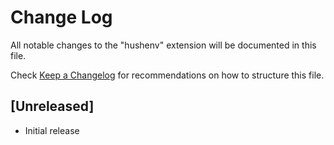 # Change Log

All notable changes to the "hushenv" extension will be documented in this file.

Check [Keep a Changelog](http://keepachangelog.com/) for recommendations on how to structure this file.

## [Unreleased]

- Initial release